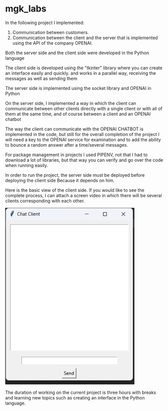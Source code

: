 ﻿# mgk_labs


In the following project I implemented:
1. Communication between customers.
2. Communication between the client and the server that is implemented using the API of the company OPENAI.

Both the server side and the client side were developed in the Python language

The client side is developed using the "tkinter" library where you can create an interface easily and quickly. and works in a parallel way, receiving the messages as well as sending them

The server side is implemented using the socket library and OPENAI in Python

On the server side, I implemented a way in which the client can communicate between other clients directly with a single client or with all of them at the same time, and of course between a client and an OPENAI chatbot


The way the client can communicate with the OPENAI CHATBOT is implemented in the code, but still for the overall completion of the project I will need a key to the OPENAI service for examination
and to add the ability to bounce a random answer after a time/several messages.

For package management in projects I used PIPENV, not that I had to download a lot of libraries, but that way you can verify and go over the code when running easily.

In order to run the project, the server side must be deployed before deploying the client side
Because it depends on him.

Here is the basic view of the client side. If you would like to see the complete process, I can attach a screen video in which there will be several clients corresponding with each other.

![img.png](img.png)


The duration of working on the current project is three hours with breaks and learning new topics such as creating an interface in the Python language.